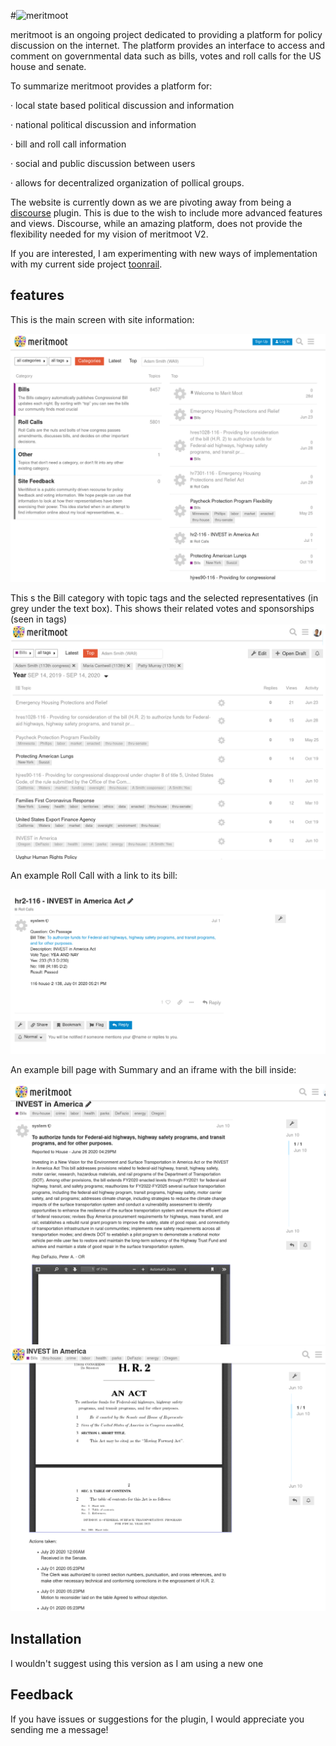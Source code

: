 #![meritmoot](.pics/meritmoot.svg)

meritmoot is an ongoing project dedicated to providing a platform for policy discussion on the internet. The platform provides an interface to access and comment on governmental data such as bills, votes and roll calls for the US house and senate.

To summarize meritmoot provides a platform for:

· local state based political discussion and information

· national political discussion and information

· bill and roll call information

· social and public discussion between users

· allows for decentralized organization of pollical groups.

The website is currently down as we are pivoting away from being a [discourse](https://www.discourse.org/) plugin. This is due to the wish to include more advanced features and views. Discourse, while an amazing platform, does not provide the flexibility needed for my vision of meritmoot V2.

If you are interested, I am experimenting with new ways of implementation with my current side project [toonrail](https://github.com/LukeClancy/toonrail).

## features
This is the main screen with site information:

![main](.pics/front_page.png)

This s the Bill category with topic tags and the selected representatives (in grey under the text box). This shows their related votes and sponsorships (seen in tags)
![Screenshot](.pics/bills.png)

An example Roll Call with a link to its bill:

![Screenshot](.pics/a_roll_call.png)

An example bill page with Summary and an iframe with the bill inside:

![Screenshot](.pics/a_bill.png)
![Screenshot](.pics/a_bill_2.png)

## Installation

I wouldn't suggest using this version as I am using a new one

## Feedback

If you have issues or suggestions for the plugin, I would appreciate you sending me a message!
